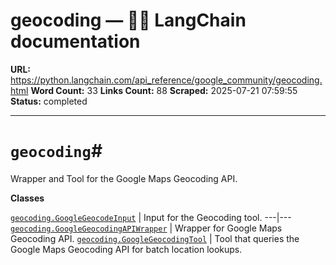 # geocoding — 🦜🔗 LangChain  documentation

**URL:** https://python.langchain.com/api_reference/google_community/geocoding.html
**Word Count:** 33
**Links Count:** 88
**Scraped:** 2025-07-21 07:59:55
**Status:** completed

---

# `geocoding`\#

Wrapper and Tool for the Google Maps Geocoding API.

**Classes**

[`geocoding.GoogleGeocodeInput`](https://python.langchain.com/api_reference/google_community/geocoding/langchain_google_community.geocoding.GoogleGeocodeInput.html#langchain_google_community.geocoding.GoogleGeocodeInput "langchain_google_community.geocoding.GoogleGeocodeInput") | Input for the Geocoding tool.   ---|---   [`geocoding.GoogleGeocodingAPIWrapper`](https://python.langchain.com/api_reference/google_community/geocoding/langchain_google_community.geocoding.GoogleGeocodingAPIWrapper.html#langchain_google_community.geocoding.GoogleGeocodingAPIWrapper "langchain_google_community.geocoding.GoogleGeocodingAPIWrapper") | Wrapper for Google Maps Geocoding API.   [`geocoding.GoogleGeocodingTool`](https://python.langchain.com/api_reference/google_community/geocoding/langchain_google_community.geocoding.GoogleGeocodingTool.html#langchain_google_community.geocoding.GoogleGeocodingTool "langchain_google_community.geocoding.GoogleGeocodingTool") | Tool that queries the Google Maps Geocoding API for batch location lookups.